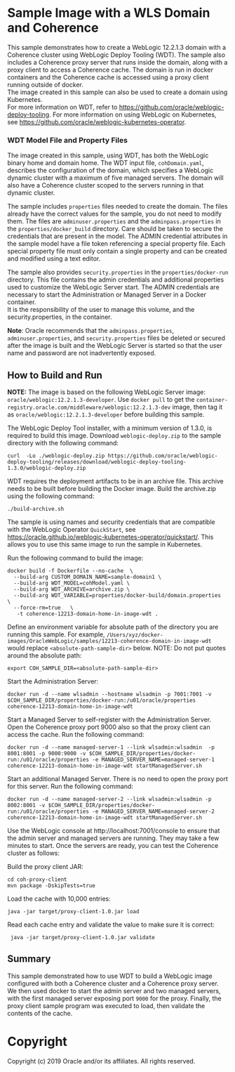 Sample Image with a WLS Domain and Coherence
===============================

This sample demonstrates how to create a WebLogic 12.2.1.3 domain with a Coherence cluster using 
WebLogic Deploy Tooling (WDT).  The sample also includes a Coherence proxy server that runs 
inside the domain, along with a proxy client to access a Coherence cache.  The domain is run 
in docker containers and the Coherence cache is accessed using a proxy client running outside of docker.  
The image created in this sample can also be used to create a domain using Kubernetes.  
For more information on WDT, refer to https://github.com/oracle/weblogic-deploy-tooling.  For more 
information on using WebLogic on Kubernetes, see https://github.com/oracle/weblogic-kubernetes-operator.

### WDT Model File and Property Files

The image created in this sample, using WDT, has both the WebLogic binary home and domain home.  The WDT input file, `cohDomain.yaml`, 
describes the configuration of the domain, which specifies a WebLogic dynamic cluster with a maximum of
five managed servers.  The domain will also have a Coherence cluster scoped to the servers running in that dynamic cluster.

The sample includes `properties` files needed to create the domain.  The files already have
the correct values for the sample, you do not need to modify them. 
The files are `adminuser.properties` and the `adminpass.properties` in the `properties/docker_build` directory.
Care should be taken to secure the credentials that are present in the model. The ADMIN credential 
attributes in the sample model have a file token referencing a special property file. Each special 
property file must only contain a single property and can be created and modified using a text editor. 

The sample also provides `security.properties` in the `properties/docker-run` directory. This file contains 
the admin credentials and additional properties used to customize the WebLogic Server start.
The ADMIN credentials are necessary to start the Administration or Managed Server in a Docker container.   
It is the responsibility of the user to manage this volume, and the security.properties, in the container.

**Note**: Oracle recommends that the `adminpass.properties`, `adminuser.properties`, and `security.properties` files 
be deleted or secured after the image is built and the WebLogic Server is started so that the user name 
and password are not inadvertently exposed.

## How to Build and Run

**NOTE:** The image is based on the following WebLogic Server image: `oracle/weblogic:12.2.1.3-developer`.
Use `docker pull` to get the `container-registry.oracle.com/middleware/weblogic:12.2.1.3-dev` image, 
then tag it as `oracle/weblogic:12.2.1.3-developer` before building this sample.


The WebLogic Deploy Tool installer, with a minimum version of 1.3.0, is required to build this image.
Download `weblogic-deploy.zip` to the sample directory with the following command:

    curl  -Lo ./weblogic-deploy.zip https://github.com/oracle/weblogic-deploy-tooling/releases/download/weblogic-deploy-tooling-1.3.0/weblogic-deploy.zip
     
WDT requires the deployment artifacts to be in an archive file. This archive needs to be built 
before building the Docker image. Build the archive.zip using the following command:

    ./build-archive.sh

The sample is using names and security credentials that are compatible with the WebLogic Operator `QuickStart`, 
see https://oracle.github.io/weblogic-kubernetes-operator/quickstart/.  This allows you to use this same image
to run the sample in Kubernetes.

Run the following command to build the image:

    docker build -f Dockerfile --no-cache  \
      --build-arg CUSTOM_DOMAIN_NAME=sample-domain1 \
      --build-arg WDT_MODEL=cohModel.yaml \
      --build-arg WDT_ARCHIVE=archive.zip \
      --build-arg WDT_VARIABLE=properties/docker-build/domain.properties  \
      --force-rm=true   \
       -t coherence-12213-domain-home-in-image-wdt .

Define an environment variable for absolute path of the directory you are running this sample. 
For example, `/Users/xyz/docker-images/OracleWebLogic/samples/12213-coherence-domain-in-image-wdt` would replace `<absolute-path-sample-dir>` below.
NOTE: Do not put quotes around the absolute path:

    export COH_SAMPLE_DIR=<absolute-path-sample-dir>

Start the Administration Server:

    docker run -d --name wlsadmin --hostname wlsadmin -p 7001:7001 -v $COH_SAMPLE_DIR/properties/docker-run:/u01/oracle/properties coherence-12213-domain-home-in-image-wdt

Start a Managed Server to self-register with the Administration Server.  Open the Coherence proxy port 9000 also so that the
proxy client can access the cache. Run the following command:

    docker run -d --name managed-server-1 --link wlsadmin:wlsadmin  -p 8001:8001 -p 9000:9000 -v $COH_SAMPLE_DIR/properties/docker-run:/u01/oracle/properties -e MANAGED_SERVER_NAME=managed-server-1 coherence-12213-domain-home-in-image-wdt startManagedServer.sh

Start an additional Managed Server.  There is no need to open the proxy port for this server. Run the following command:

    docker run -d --name managed-server-2 --link wlsadmin:wlsadmin -p 8002:8001 -v $COH_SAMPLE_DIR/properties/docker-run:/u01/oracle/properties -e MANAGED_SERVER_NAME=managed-server-2 coherence-12213-domain-home-in-image-wdt startManagedServer.sh


Use the WebLogic console at http://localhost:7001/console to ensure that the admin server and managed servers are running.  They may take
 a few minutes to start. Once the servers are ready, you can test the Coherence cluster as follows:

Build the proxy client JAR:

    cd coh-proxy-client
    mvn package -DskipTests=true
    
Load the cache with 10,000 entries:

    java -jar target/proxy-client-1.0.jar load
 
Read each cache entry and validate the value to make sure it is correct:

     java -jar target/proxy-client-1.0.jar validate

## Summary

This sample demonstrated how to use WDT to build a WebLogic image configured with both a Coherence cluster and 
a Coherence proxy server.  We then used docker to start the admin server and two managed servers, with the first
managed server exposing port `9000` for the proxy.  Finally, the proxy client sample program was executed to load,
then validate the contents of the cache.
    

# Copyright
Copyright (c) 2019 Oracle and/or its affiliates. All rights reserved.
